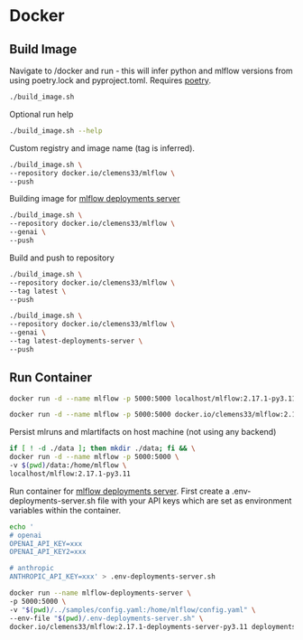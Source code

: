 # Docker

## Build Image

Navigate to /docker and run - this will infer python and mlflow versions from using poetry.lock and pyproject.toml. Requires [poetry](https://python-poetry.org/).

```bash
./build_image.sh
```

Optional run help

```bash
./build_image.sh --help
```

Custom registry and image name (tag is inferred).
```bash
./build_image.sh \
--repository docker.io/clemens33/mlflow \
--push
```

Building image for [mlflow deployments server](https://mlflow.org/docs/latest/llms/deployments/index.html)
```bash
./build_image.sh \
--repository docker.io/clemens33/mlflow \
--genai \
--push
```

Build and push to repository

```bash
./build_image.sh \
--repository docker.io/clemens33/mlflow \
--tag latest \
--push
```

```bash
./build_image.sh \
--repository docker.io/clemens33/mlflow \
--genai \
--tag latest-deployments-server \
--push
``` 

## Run Container

```bash
docker run -d --name mlflow -p 5000:5000 localhost/mlflow:2.17.1-py3.11
```

```bash
docker run -d --name mlflow -p 5000:5000 docker.io/clemens33/mlflow:2.17.1-py3.11
```

Persist mlruns and mlartifacts on host machine (not using any backend)

```bash
if [ ! -d ./data ]; then mkdir ./data; fi && \
docker run -d --name mlflow -p 5000:5000 \
-v $(pwd)/data:/home/mlflow \
localhost/mlflow:2.17.1-py3.11
```

Run container for [mlflow deployments server](https://mlflow.org/docs/latest/llms/deployments/index.html). First create a .env-deployments-server.sh file with your API keys which are set as environment variables within the container.

```bash
echo '
# openai
OPENAI_API_KEY=xxx
OPENAI_API_KEY2=xxx

# anthropic
ANTHROPIC_API_KEY=xxx' > .env-deployments-server.sh
```

```bash
docker run --name mlflow-deployments-server \
-p 5000:5000 \
-v "$(pwd)/../samples/config.yaml:/home/mlflow/config.yaml" \
--env-file "$(pwd)/.env-deployments-server.sh" \
docker.io/clemens33/mlflow:2.17.1-deployments-server-py3.11 deployments-server
```
